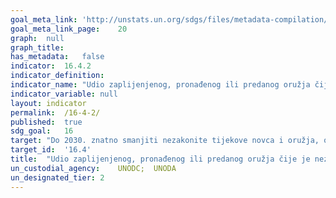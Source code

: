 ```yaml
---	
goal_meta_link:	'http://unstats.un.org/sdgs/files/metadata-compilation/Metadata-Goal-16.pdf'
goal_meta_link_page:	20
graph:	null
graph_title:	
has_metadata:	false
indicator:	16.4.2
indicator_definition:	
indicator_name:	"Udio zaplijenjenog, pronađenog ili predanog oružja čije je nezakonito podrijetlo ili okolnosti otkrilo ili utvrdilo nadležno tijelo u skladu s međunarodnim instrumentima"
indicator_variable:	null
layout:	indicator
permalink:	/16-4-2/
published:	true  
sdg_goal:	16
target:	"Do 2030. znatno smanjiti nezakonite tijekove novca i oružja, osnažiti pronalaženje i povrat ukradene imovine i boriti se protiv svih oblika organiziranog kriminala"
target_id:	'16.4'
title:	"Udio zaplijenjenog, pronađenog ili predanog oružja čije je nezakonito podrijetlo ili okolnosti otkrilo ili utvrdilo nadležno tijelo u skladu s međunarodnim instrumentima"
un_custodial_agency:	UNODC;  UNODA
un_designated_tier:	2
---	
```

